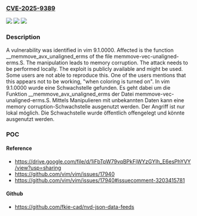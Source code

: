 ### [CVE-2025-9389](https://cve.mitre.org/cgi-bin/cvename.cgi?name=CVE-2025-9389)
![](https://img.shields.io/static/v1?label=Product&message=vim&color=blue)
![](https://img.shields.io/static/v1?label=Version&message=9.1.0000%20&color=brightgreen)
![](https://img.shields.io/static/v1?label=Vulnerability&message=Memory%20Corruption&color=brightgreen)

### Description

A vulnerability was identified in vim 9.1.0000. Affected is the function __memmove_avx_unaligned_erms of the file memmove-vec-unaligned-erms.S. The manipulation leads to memory corruption. The attack needs to be performed locally. The exploit is publicly available and might be used. Some users are not able to reproduce this. One of the users mentions that this appears not to be working, "when coloring is turned on".
In vim 9.1.0000 wurde eine Schwachstelle gefunden. Es geht dabei um die Funktion __memmove_avx_unaligned_erms der Datei memmove-vec-unaligned-erms.S. Mittels Manipulieren mit unbekannten Daten kann eine memory corruption-Schwachstelle ausgenutzt werden. Der Angriff ist nur lokal möglich. Die Schwachstelle wurde öffentlich offengelegt und könnte ausgenutzt werden.

### POC

#### Reference
- https://drive.google.com/file/d/1iFbTpW79vqBPkFjWYzGYIh_E6esPhYVY/view?usp=sharing
- https://github.com/vim/vim/issues/17940
- https://github.com/vim/vim/issues/17940#issuecomment-3203415781

#### Github
- https://github.com/fkie-cad/nvd-json-data-feeds

